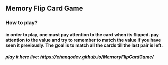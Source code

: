 ## Memory Flip Card Game 
### How to play?  </br> 
#### in order to play, one must pay attention to the card when its flipped. pay attention to the value and try to remember to match the value if you have seen it previously. The goal is to match all the cards till the last pair is left. 

##### play it here live: https://chanqodev.github.io/MemoryFlipCardGame/


